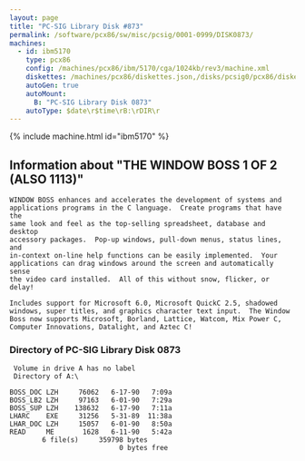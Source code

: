 ```yaml
---
layout: page
title: "PC-SIG Library Disk #873"
permalink: /software/pcx86/sw/misc/pcsig/0001-0999/DISK0873/
machines:
  - id: ibm5170
    type: pcx86
    config: /machines/pcx86/ibm/5170/cga/1024kb/rev3/machine.xml
    diskettes: /machines/pcx86/diskettes.json,/disks/pcsig0/pcx86/diskettes.json
    autoGen: true
    autoMount:
      B: "PC-SIG Library Disk 0873"
    autoType: $date\r$time\rB:\rDIR\r
---
```


{% include machine.html id="ibm5170" %}

## Information about "THE WINDOW BOSS 1 OF 2 (ALSO 1113)"

    WINDOW BOSS enhances and accelerates the development of systems and
    applications programs in the C language.  Create programs that have the
    same look and feel as the top-selling spreadsheet, database and desktop
    accessory packages.  Pop-up windows, pull-down menus, status lines, and
    in-context on-line help functions can be easily implemented.  Your
    applications can drag windows around the screen and automatically sense
    the video card installed.  All of this without snow, flicker, or
    delay!
    
    Includes support for Microsoft 6.0, Microsoft QuickC 2.5, shadowed
    windows, super titles, and graphics character text input.  The Window
    Boss now supports Microsoft, Borland, Lattice, Watcom, Mix Power C,
    Computer Innovations, Datalight, and Aztec C!

### Directory of PC-SIG Library Disk 0873

     Volume in drive A has no label
     Directory of A:\

    BOSS_DOC LZH     76062   6-17-90   7:09a
    BOSS_LB2 LZH     97163   6-01-90   7:29a
    BOSS_SUP LZH    138632   6-17-90   7:11a
    LHARC    EXE     31256   5-31-89  11:38a
    LHAR_DOC LZH     15057   6-01-90   8:50a
    READ     ME       1628   6-11-90   5:42a
            6 file(s)     359798 bytes
                               0 bytes free

